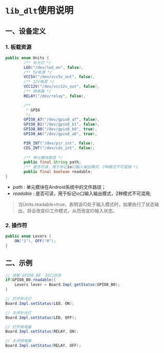 # `lib_dlt`使用说明

## 一、设备定义

### 1. 板载资源

```Java
public enum Units {
        /** 补光灯 */
        LED("/dev/led_en", false),
        /** 5V电源 */
        VCC5V("/dev/vcc5v_out", false),
        /** 12V电源 */
        VCC12V("/dev/vcc12v_out", false),
        /** 继电器 */
        RELAY("/dev/relay", false),

        /**
         * GPIO
         */
        GPIO8_A7("/dev/gpio8_a7", false),
        GPIO8_B1("/dev/gpio8_b1", false),
        GPIO8_B0("/dev/gpio8_b0", true),
        GPIO8_A6("/dev/gpio8_a6", true),

        PIR_INT("/dev/pir_int", false),
        CDS_INT("/dev/cds_int", false);
        
        /** 单元模块路径 */
        public final String path;
        /** 是否可读，用于标记io口输入输出模式，2种模式不可混用 */
        public final boolean readable;
}

```

- _path_ : 单元模块在Android系统中的文件路径；
- _readable_ : 是否可读，用于标记io口输入输出模式，2种模式不可混用;

> 当Units.readable=true，表明该IO处于输入模式时，如果执行了状态输出，将会改变IO工作模式，从而改变IO输入状态。

### 2. 操作符

```Java
public enum Levers {
    ON("1"), OFF("0");
}

```

## 二、示例

```Java
// 读取`GPIO8_B0` IO口状态
if(GPIO8_B0.readable){
	Levers lever = Board.Impl.getStatus(GPIO8_B0);
}

// 打开补光灯
Board.Impl.setStatus(LED, ON);

// 关闭补光灯
Board.Impl.setStatus(LED, OFF);

// 打开继电器
Board.Impl.setStatus(RELAY, ON);

// 关闭继电器
Board.Impl.setStatus(RELAY, OFF);

```